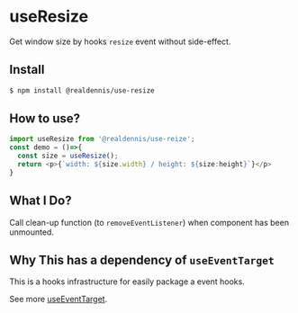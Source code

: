 # useResize

Get window size by hooks `resize` event without side-effect.

## Install

```sh
$ npm install @realdennis/use-resize
```

## How to use?

```javascript
import useResize from '@realdennis/use-reize';
const demo = ()=>{
  const size = useResize();
  return <p>{`width: ${size.width} / height: ${size:height}`}</p>
}
```

## What I Do?

Call clean-up function (to `removeEventListener`) when component has been unmounted.

## Why This has a dependency of `useEventTarget`

This is a hooks infrastructure for easily package a event hooks.

See more [useEventTarget](https://github.com/realdennis/useEventTarget/).
